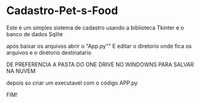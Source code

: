 # Cadastro-Pet-s-Food
Este é um simples sistema de cadastro usando a biblioteca Tkinter e o banco de dados Sqlite


após baixar os arquivos abrir o "App.py"" E editar o diretorio onde fica os arquivos e o diretorio destinatario

DE PREFERENCIA A PASTA DO ONE DRIVE NO WINDOWNS PARA SALVAR NA NUVEM

depois so criar um executavel com o código APP.py

FIM!
